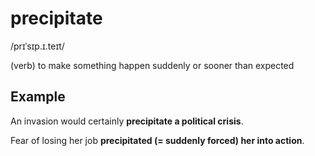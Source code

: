 # precipitate

/prɪˈsɪp.ɪ.teɪt/

(verb) to make something happen suddenly or sooner than expected

## Example

An invasion would certainly **precipitate a political crisis**.

Fear of losing her job **precipitated (= suddenly forced) her into action**.
